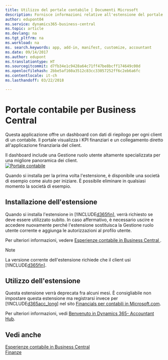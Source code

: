 ```yaml
---
title: Utilizzo del portale contabile | Documenti Microsoft
description: Fornisce informazioni relative all'estensione del portale contabile.
author: edupont04
ms.service: dynamics365-business-central
ms.topic: article
ms.devlang: na
ms.tgt_pltfrm: na
ms.workload: na
ms. search.keywords: app, add-in, manifest, customize, accountant
ms.date: 09/14/2017
ms.author: edupont
ms.translationtype: HT
ms.sourcegitcommit: d7fb34e1c9428a64c71ff47be8bcff174649c00d
ms.openlocfilehash: 2bbe5af160a3512c83cc33057252ff6c2eb6a6fc
ms.contentlocale: it-ch
ms.lasthandoff: 03/22/2018

---
```

# <a name="accountant-portal-for-business-central"></a>Portale contabile per Business Central
Questa applicazione offre un dashboard con dati di riepilogo per ogni client di un contabile. Il portale visualizza i KPI finanziari e un collegamento diretto all'applicazione finanziaria del client.  

Il dashboard include una Gestione ruolo utente altamente specializzata per una migliore panoramica dei client.  
[![Portale contabile](./media/ui-extensions-accportal/accountant-portal.png)](https://go.microsoft.com/fwlink/?linkid=851257)

Quando si installa per la prima volta l'estensione, è disponibile una società di esempio come aiuto per iniziare. È possibile eliminare in qualsiasi momento la società di esempio.  

## <a name="installing-the-extension"></a>Installazione dell'estensione
Quando si installa l'estensione in [!INCLUDE[d365fin](includes/d365fin_md.md)], verrà richiesto se deve essere utilizzato subito. In caso affermativo, è necessario uscire e accedere nuovamente perché l'estensione sostituisca la Gestione ruolo utente corrente e aggiunga le autorizzazioni al profilo utente.  

Per ulteriori informazioni, vedere [Esperienze contabile in Business Central ](finance-accounting.md).  

> [!NOTE]  
>  La versione corrente dell'estensione richiede che il client usi [!INCLUDE[d365fin](includes/d365fin_md.md)].  

## <a name="using-the-extension"></a>Utilizzo dell'estensione
Questa estensione verrà deprecata fra alcuni mesi. È consigliabile non impostare questa estensione ma registrarsi invece per [!INCLUDE[d365acc_long](includes/d365acc_long_md.md)] nel sito [Financials per contabili in Microsoft.com](https://www.microsoft.com/en-us/dynamics365/financial-insights-for-accountants).

Per ulteriori informazioni, vedi [Benvenuto in Dynamics 365- Accountant Hub](/dynamics365/accountants/index.md).  

## <a name="see-also"></a>Vedi anche
[Esperienze contabile in Business Central](finance-accounting.md)  
[Finanze](finance.md)  

